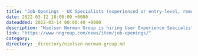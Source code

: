 ```yaml
---
title: "Job Openings - UX Specialists (experienced or entry-level, remote)"
date: 2022-03-12 18:00:00 +0000
dateadded: 2022-03-14 00:00:40 +0000
description: "Nielsen Norman Group is hiring User Experience Specialists: deadline to apply is April 4, 2022. Openings for both entry-level and experienced applicants; all remote."
link: "https://www.nngroup.com/news/item/job-openings/"
category:
directory: _directory/nielsen-norman-group.md
---
```

